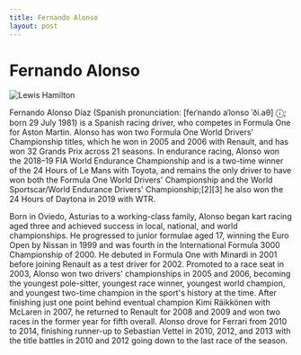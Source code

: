 ```yaml
---
title: Fernando Alonso
layout: post
---
```


# Fernando Alonso

![Lewis Hamilton](https://upload.wikimedia.org/wikipedia/commons/thumb/9/97/Alonso-68_%2824710447098%29.jpg/220px-Alonso-68_%2824710447098%29.jpg)

Fernando Alonso Díaz (Spanish pronunciation: [feɾˈnando aˈlonso ˈði.aθ] ⓘ; born 29 July 1981) is a Spanish racing driver, who competes in Formula One for Aston Martin. Alonso has won two Formula One World Drivers' Championship titles, which he won in 2005 and 2006 with Renault, and has won 32 Grands Prix across 21 seasons. In endurance racing, Alonso won the 2018–19 FIA World Endurance Championship and is a two-time winner of the 24 Hours of Le Mans with Toyota, and remains the only driver to have won both the Formula One World Drivers' Championship and the World Sportscar/World Endurance Drivers' Championship;[2][3] he also won the 24 Hours of Daytona in 2019 with WTR.


Born in Oviedo, Asturias to a working-class family, Alonso began kart racing aged three and achieved success in local, national, and world championships. He progressed to junior formulae aged 17, winning the Euro Open by Nissan in 1999 and was fourth in the International Formula 3000 Championship of 2000. He debuted in Formula One with Minardi in 2001 before joining Renault as a test driver for 2002. Promoted to a race seat in 2003, Alonso won two drivers' championships in 2005 and 2006, becoming the youngest pole-sitter, youngest race winner, youngest world champion, and youngest two-time champion in the sport's history at the time. After finishing just one point behind eventual champion Kimi Räikkönen with McLaren in 2007, he returned to Renault for 2008 and 2009 and won two races in the former year for fifth overall. Alonso drove for Ferrari from 2010 to 2014, finishing runner-up to Sebastian Vettel in 2010, 2012, and 2013 with the title battles in 2010 and 2012 going down to the last race of the season. 


